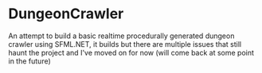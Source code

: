 # DungeonCrawler
An attempt to build a basic realtime procedurally generated dungeon crawler using SFML.NET, it builds but there are multiple issues that still haunt the project and I've moved on for now (will come back at some point in the future)
